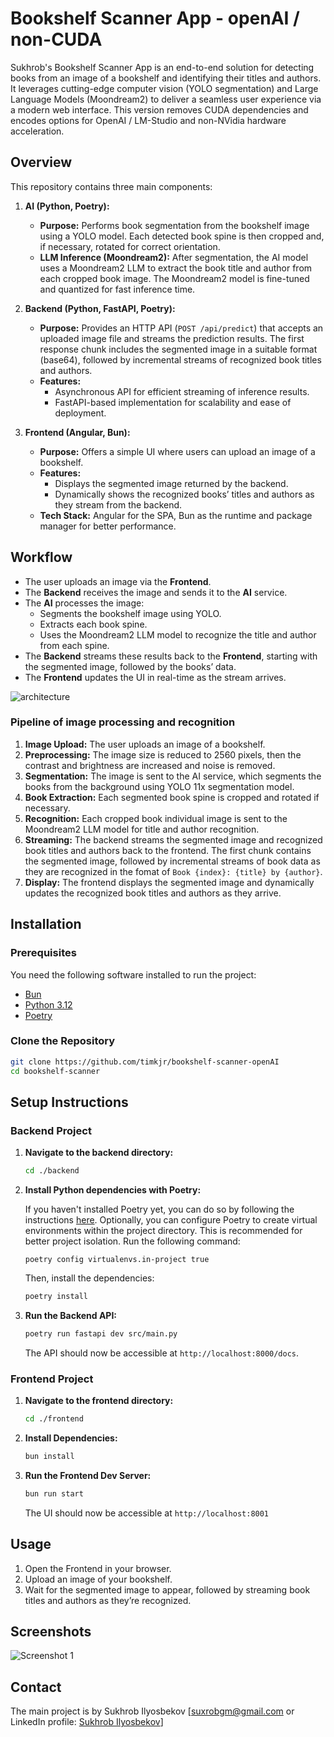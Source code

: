 # Bookshelf Scanner App - openAI / non-CUDA

Sukhrob's Bookshelf Scanner App is an end-to-end solution for detecting books from an image of a bookshelf and identifying their titles and authors. It leverages cutting-edge computer vision (YOLO segmentation) and Large Language Models (Moondream2) to deliver a seamless user experience via a modern web interface.  This version removes CUDA dependencies and encodes options for OpenAI / LM-Studio and non-NVidia hardware acceleration.

## Overview

This repository contains three main components:

1. **AI (Python, Poetry):**  
   - **Purpose:** Performs book segmentation from the bookshelf image using a YOLO model. Each detected book spine is then cropped and, if necessary, rotated for correct orientation.
   - **LLM Inference (Moondream2):** After segmentation, the AI model uses a Moondream2 LLM to extract the book title and author from each cropped book image. The Moondream2 model is fine-tuned and quantized for fast inference time.

2. **Backend (Python, FastAPI, Poetry):**  
   - **Purpose:** Provides an HTTP API (`POST /api/predict`) that accepts an uploaded image file and streams the prediction results. The first response chunk includes the segmented image in a suitable format (base64), followed by incremental streams of recognized book titles and authors.
   - **Features:**  
     - Asynchronous API for efficient streaming of inference results.
     - FastAPI-based implementation for scalability and ease of deployment.

3. **Frontend (Angular, Bun):**  
   - **Purpose:** Offers a simple UI where users can upload an image of a bookshelf.
   - **Features:**  
     - Displays the segmented image returned by the backend.
     - Dynamically shows the recognized books’ titles and authors as they stream from the backend.
   - **Tech Stack:** Angular for the SPA, Bun as the runtime and package manager for better performance.

## Workflow

- The user uploads an image via the **Frontend**.
- The **Backend** receives the image and sends it to the **AI** service.
- The **AI** processes the image:
  - Segments the bookshelf image using YOLO.
  - Extracts each book spine.
  - Uses the Moondream2 LLM model to recognize the title and author from each spine.
- The **Backend** streams these results back to the **Frontend**, starting with the segmented image, followed by the books’ data.
- The **Frontend** updates the UI in real-time as the stream arrives.

![architecture](./docs/architecture.jpg)

### Pipeline of image processing and recognition

1. **Image Upload:** The user uploads an image of a bookshelf.
2. **Preprocessing:** The image size is reduced to 2560 pixels, then the contrast and brightness are increased and noise is removed.
3. **Segmentation:** The image is sent to the AI service, which segments the books from the background using YOLO 11x segmentation model.
4. **Book Extraction:** Each segmented book spine is cropped and rotated if necessary.
5. **Recognition:** Each cropped book individual image is sent to the Moondream2 LLM model for title and author recognition.
6. **Streaming:** The backend streams the segmented image and recognized book titles and authors back to the frontend. The first chunk contains the segmented image, followed by incremental streams of book data as they are recognized in the fomat of `Book {index}: {title} by {author}`.
7. **Display:** The frontend displays the segmented image and dynamically updates the recognized book titles and authors as they arrive.

## Installation

### Prerequisites

You need the following software installed to run the project:

- [Bun](https://bun.sh/docs/installation)
- [Python 3.12](https://www.python.org/downloads)
- [Poetry](https://python-poetry.org/docs)

### Clone the Repository

```bash
git clone https://github.com/timkjr/bookshelf-scanner-openAI
cd bookshelf-scanner
```

## Setup Instructions

### Backend Project

1. **Navigate to the backend directory:**

   ```bash
   cd ./backend
   ```

2. **Install Python dependencies with Poetry:**

    If you haven't installed Poetry yet, you can do so by following the instructions [here](https://python-poetry.org/docs/). Optionally, you can configure Poetry to create virtual environments within the project directory. This is recommended for better project isolation.
    Run the following command:

    ```shell
    poetry config virtualenvs.in-project true
    ```

    Then, install the dependencies:

    ```bash
    poetry install
    ```

3. **Run the Backend API:**

   ```bash
   poetry run fastapi dev src/main.py
   ```

   The API should now be accessible at `http://localhost:8000/docs`.

### Frontend Project

1. **Navigate to the frontend directory:**

   ```bash
   cd ./frontend
   ```

2. **Install Dependencies:**

   ```bash
   bun install
   ```

3. **Run the Frontend Dev Server:**

   ```bash
   bun run start
   ```

   The UI should now be accessible at `http://localhost:8001`

## Usage

1. Open the Frontend in your browser.
2. Upload an image of your bookshelf.
3. Wait for the segmented image to appear, followed by streaming book titles and authors as they’re recognized.

## Screenshots

![Screenshot 1](./docs/screenshot_1.jpg)

## Contact

The main project is by Sukhrob Ilyosbekov [<suxrobgm@gmail.com> or LinkedIn profile: [Sukhrob Ilyosbekov](https://www.linkedin.com/in/suxrobgm/)]
